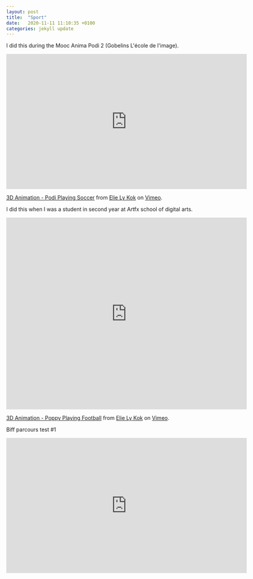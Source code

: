 ```yaml
---
layout: post
title:  "Sport"
date:   2020-11-11 11:10:35 +0100
categories: jekyll update
---
```


I did this during the Mooc Anima Podi 2 (Gobelins L'école de l'image).
<iframe src="https://player.vimeo.com/video/477960902" width="640" height="360" frameborder="0" allow="autoplay; fullscreen" allowfullscreen></iframe>
<p><a href="https://vimeo.com/477960902">3D Animation - Podi Playing Soccer</a> from <a href="https://vimeo.com/user4236670">Elie Ly Kok</a> on <a href="https://vimeo.com">Vimeo</a>.</p>

I did this when I was a student in second year at Artfx school of digital arts.
<iframe src="https://player.vimeo.com/video/477965228" width="640" height="511" frameborder="0" allow="autoplay; fullscreen" allowfullscreen></iframe>
<p><a href="https://vimeo.com/477965228">3D Animation - Poppy Playing Football</a> from <a href="https://vimeo.com/user4236670">Elie Ly Kok</a> on <a href="https://vimeo.com">Vimeo</a>.</p>

Biff parcours test #1
<iframe title="vimeo-player" src="https://player.vimeo.com/video/781041110?h=22c7cebf14" width="640" height="360" frameborder="0" allowfullscreen></iframe>